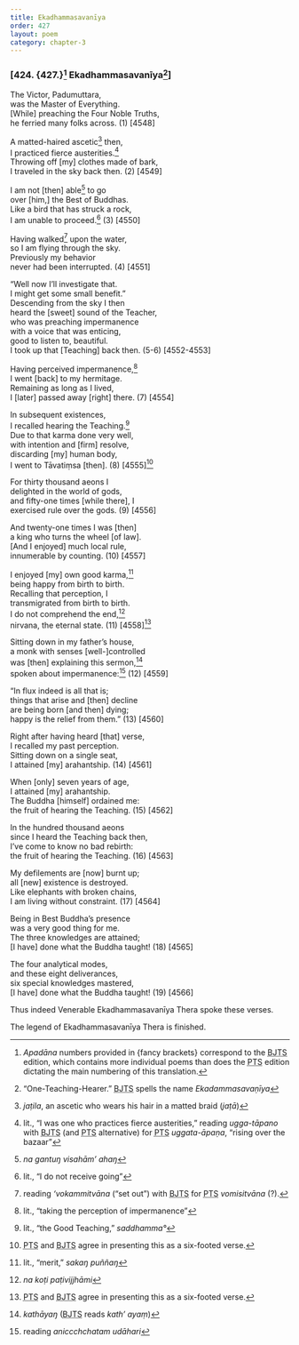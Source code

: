 ```yaml
---
title: Ekadhammasavanīya
order: 427
layout: poem
category: chapter-3
---
```


### \[424. {427.}[^1] Ekadhammasavanīya[^2]\]

The Victor, Padumuttara,  
was the Master of Everything.  
\[While\] preaching the Four Noble Truths,  
he ferried many folks across. (1) \[4548\]

A matted-haired ascetic[^3] then,  
I practiced fierce austerities.[^4]  
Throwing off \[my\] clothes made of bark,  
I traveled in the sky back then. (2) \[4549\]

I am not \[then\] able[^5] to go  
over \[him,\] the Best of Buddhas.  
Like a bird that has struck a rock,  
I am unable to proceed.[^6] (3) \[4550\]

Having walked[^7] upon the water,  
so I am flying through the sky.  
Previously my behavior  
never had been interrupted. (4) \[4551\]

“Well now I’ll investigate that.  
I might get some small benefit.”  
Descending from the sky I then  
heard the \[sweet\] sound of the Teacher,  
who was preaching impermanence  
with a voice that was enticing,  
good to listen to, beautiful.  
I took up that \[Teaching\] back then. (5-6) \[4552-4553\]

Having perceived impermanence,[^8]  
I went \[back\] to my hermitage.  
Remaining as long as I lived,  
I \[later\] passed away \[right\] there. (7) \[4554\]

In subsequent existences,  
I recalled hearing the Teaching.[^9]  
Due to that karma done very well,  
with intention and \[firm\] resolve,  
discarding \[my\] human body,  
I went to Tāvatiṃsa \[then\]. (8) \[4555\][^10]

For thirty thousand aeons I  
delighted in the world of gods,  
and fifty-one times \[while there\], I  
exercised rule over the gods. (9) \[4556\]

And twenty-one times I was \[then\]  
a king who turns the wheel \[of law\].  
\[And I enjoyed\] much local rule,  
innumerable by counting. (10) \[4557\]

I enjoyed \[my\] own good karma,[^11]  
being happy from birth to birth.  
Recalling that perception, I  
transmigrated from birth to birth.  
I do not comprehend the end,[^12]  
nirvana, the eternal state. (11) \[4558\][^13]

Sitting down in my father’s house,  
a monk with senses \[well-\]controlled  
was \[then\] explaining this sermon,[^14]  
spoken about impermanence:[^15] (12) \[4559\]

“In flux indeed is all that is;  
things that arise and \[then\] decline  
are being born \[and then\] dying;  
happy is the relief from them.” (13) \[4560\]

Right after having heard \[that\] verse,  
I recalled my past perception.  
Sitting down on a single seat,  
I attained \[my\] arahantship. (14) \[4561\]

When \[only\] seven years of age,  
I attained \[my\] arahantship.  
The Buddha \[himself\] ordained me:  
the fruit of hearing the Teaching. (15) \[4562\]

In the hundred thousand aeons  
since I heard the Teaching back then,  
I’ve come to know no bad rebirth:  
the fruit of hearing the Teaching. (16) \[4563\]

My defilements are \[now\] burnt up;  
all \[new\] existence is destroyed.  
Like elephants with broken chains,  
I am living without constraint. (17) \[4564\]

Being in Best Buddha’s presence  
was a very good thing for me.  
The three knowledges are attained;  
\[I have\] done what the Buddha taught! (18) \[4565\]

The four analytical modes,  
and these eight deliverances,  
six special knowledges mastered,  
\[I have\] done what the Buddha taught! (19) \[4566\]

Thus indeed Venerable Ekadhammasavanīya Thera spoke these verses.

The legend of Ekadhammasavanīya Thera is finished.

[^1]: *Apadāna* numbers provided in {fancy brackets} correspond to the <abbr title="Buddha Jayanthi Tripitaka Series">BJTS</abbr> edition, which contains more individual poems than does the <abbr title="Pali Text Society">PTS</abbr> edition dictating the main numbering of this translation.

[^2]: “One-Teaching-Hearer.” <abbr title="Buddha Jayanthi Tripitaka Series">BJTS</abbr> spells the name *Ekadammasavaṇīya*

[^3]: *jaṭila*, an ascetic who wears his hair in a matted braid (*jaṭā*)

[^4]: lit., “I was one who practices fierce austerities,” reading *ugga-tāpano* with <abbr title="Buddha Jayanthi Tripitaka Series">BJTS</abbr> (and <abbr title="Pali Text Society">PTS</abbr> alternative) for <abbr title="Pali Text Society">PTS</abbr> *uggata-āpaṇa*, “rising over the bazaar”

[^5]: *na gantuŋ visahām’ ahaŋ*

[^6]: lit., “I do not receive going”

[^7]: reading *‘vokammitvāna* (“set out”) with <abbr title="Buddha Jayanthi Tripitaka Series">BJTS</abbr> for <abbr title="Pali Text Society">PTS</abbr> *vomisitvāna* (?).

[^8]: lit., “taking the perception of impermanence”

[^9]: lit., “the Good Teaching,” *saddhamma°*

[^10]: <abbr title="Pali Text Society">PTS</abbr> and <abbr title="Buddha Jayanthi Tripitaka Series">BJTS</abbr> agree in presenting this as a six-footed verse.

[^11]: lit., “merit,” *sakaŋ puññaŋ*

[^12]: *na koṭi paṭivijjhāmi*

[^13]: <abbr title="Pali Text Society">PTS</abbr> and <abbr title="Buddha Jayanthi Tripitaka Series">BJTS</abbr> agree in presenting this as a six-footed verse.

[^14]: *kathāyaŋ* (<abbr title="Buddha Jayanthi Tripitaka Series">BJTS</abbr> reads *kath’ ayaṃ*)

[^15]: reading *ani<span class="diacritics" data-state="on">cc</span><span class="no-diacritics" data-state="off">chch</span>atam udāhari*
